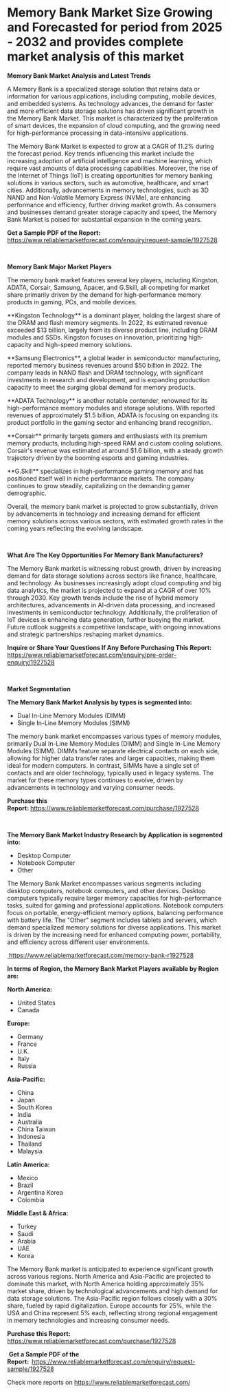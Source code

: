 <p><h1>Memory Bank Market Size Growing and Forecasted for period from 2025 - 2032 and provides complete market analysis of this market</h1></p><p><strong>Memory Bank Market Analysis and Latest Trends</strong></p>
<p><p>A Memory Bank is a specialized storage solution that retains data or information for various applications, including computing, mobile devices, and embedded systems. As technology advances, the demand for faster and more efficient data storage solutions has driven significant growth in the Memory Bank Market. This market is characterized by the proliferation of smart devices, the expansion of cloud computing, and the growing need for high-performance processing in data-intensive applications.</p><p>The Memory Bank Market is expected to grow at a CAGR of 11.2% during the forecast period. Key trends influencing this market include the increasing adoption of artificial intelligence and machine learning, which require vast amounts of data processing capabilities. Moreover, the rise of the Internet of Things (IoT) is creating opportunities for memory banking solutions in various sectors, such as automotive, healthcare, and smart cities. Additionally, advancements in memory technologies, such as 3D NAND and Non-Volatile Memory Express (NVMe), are enhancing performance and efficiency, further driving market growth. As consumers and businesses demand greater storage capacity and speed, the Memory Bank Market is poised for substantial expansion in the coming years.</p></p>
<p><strong>Get a Sample PDF of the Report:&nbsp;</strong> <a href="https://www.reliablemarketforecast.com/enquiry/request-sample/1927528?utm_campaign=1140&utm_medium=2&utm_source=Github&utm_content=ia&utm_term=15012025&utm_id=memory-bank">https://www.reliablemarketforecast.com/enquiry/request-sample/1927528</a></p>
<p>&nbsp;</p>
<p><strong>Memory Bank Major Market Players</strong></p>
<p><p>The memory bank market features several key players, including Kingston, ADATA, Corsair, Samsung, Apacer, and G.Skill, all competing for market share primarily driven by the demand for high-performance memory products in gaming, PCs, and mobile devices.</p><p>**Kingston Technology** is a dominant player, holding the largest share of the DRAM and flash memory segments. In 2022, its estimated revenue exceeded $13 billion, largely from its diverse product line, including DRAM modules and SSDs. Kingston focuses on innovation, prioritizing high-capacity and high-speed memory solutions.</p><p>**Samsung Electronics**, a global leader in semiconductor manufacturing, reported memory business revenues around $50 billion in 2022. The company leads in NAND flash and DRAM technology, with significant investments in research and development, and is expanding production capacity to meet the surging global demand for memory products.</p><p>**ADATA Technology** is another notable contender, renowned for its high-performance memory modules and storage solutions. With reported revenues of approximately $1.5 billion, ADATA is focusing on expanding its product portfolio in the gaming sector and enhancing brand recognition.</p><p>**Corsair** primarily targets gamers and enthusiasts with its premium memory products, including high-speed RAM and custom cooling solutions. Corsair's revenue was estimated at around $1.6 billion, with a steady growth trajectory driven by the booming esports and gaming industries.</p><p>**G.Skill** specializes in high-performance gaming memory and has positioned itself well in niche performance markets. The company continues to grow steadily, capitalizing on the demanding gamer demographic.</p><p>Overall, the memory bank market is projected to grow substantially, driven by advancements in technology and increasing demand for efficient memory solutions across various sectors, with estimated growth rates in the coming years reflecting the evolving landscape.</p></p>
<p>&nbsp;</p>
<p><strong>What Are The Key Opportunities For Memory Bank Manufacturers?</strong></p>
<p><p>The Memory Bank market is witnessing robust growth, driven by increasing demand for data storage solutions across sectors like finance, healthcare, and technology. As businesses increasingly adopt cloud computing and big data analytics, the market is projected to expand at a CAGR of over 10% through 2030. Key growth trends include the rise of hybrid memory architectures, advancements in AI-driven data processing, and increased investments in semiconductor technology. Additionally, the proliferation of IoT devices is enhancing data generation, further buoying the market. Future outlook suggests a competitive landscape, with ongoing innovations and strategic partnerships reshaping market dynamics.</p></p>
<p><strong>Inquire or Share Your Questions If Any Before Purchasing This Report:</strong> <a href="https://www.reliablemarketforecast.com/enquiry/pre-order-enquiry/1927528?utm_campaign=1140&utm_medium=2&utm_source=Github&utm_content=ia&utm_term=15012025&utm_id=memory-bank">https://www.reliablemarketforecast.com/enquiry/pre-order-enquiry/1927528</a></p>
<p>&nbsp;</p>
<p><strong>Market Segmentation</strong></p>
<p><strong>The Memory Bank Market Analysis by types is segmented into:</strong></p>
<p><ul><li>Dual In-Line Memory Modules (DIMM)</li><li>Single In-Line Memory Modules (SIMM)</li></ul></p>
<p><p>The memory bank market encompasses various types of memory modules, primarily Dual In-Line Memory Modules (DIMM) and Single In-Line Memory Modules (SIMM). DIMMs feature separate electrical contacts on each side, allowing for higher data transfer rates and larger capacities, making them ideal for modern computers. In contrast, SIMMs have a single set of contacts and are older technology, typically used in legacy systems. The market for these memory types continues to evolve, driven by advancements in technology and varying consumer needs.</p></p>
<p><strong>Purchase this Report:&nbsp;</strong><a href="https://www.reliablemarketforecast.com/purchase/1927528?utm_campaign=1140&utm_medium=2&utm_source=Github&utm_content=ia&utm_term=15012025&utm_id=memory-bank">https://www.reliablemarketforecast.com/purchase/1927528</a></p>
<p>&nbsp;</p>
<p><strong>The Memory Bank Market Industry Research by Application is segmented into:</strong></p>
<p><ul><li>Desktop Computer</li><li>Notebook Computer</li><li>Other</li></ul></p>
<p><p>The Memory Bank Market encompasses various segments including desktop computers, notebook computers, and other devices. Desktop computers typically require larger memory capacities for high-performance tasks, suited for gaming and professional applications. Notebook computers focus on portable, energy-efficient memory options, balancing performance with battery life. The "Other" segment includes tablets and servers, which demand specialized memory solutions for diverse applications. This market is driven by the increasing need for enhanced computing power, portability, and efficiency across different user environments.</p></p>
<p><a href="https://www.reliablemarketforecast.com/memory-bank-r1927528?utm_campaign=1140&utm_medium=2&utm_source=Github&utm_content=ia&utm_term=15012025&utm_id=memory-bank">&nbsp;https://www.reliablemarketforecast.com/memory-bank-r1927528</a></p>
<p><strong>In terms of Region, the Memory Bank Market Players available by Region are:</strong></p>
<p>
    <p> <strong> North America: </strong>
        <ul>
            <li>United States</li>
            <li>Canada</li>
        </ul>
        </p> 
    <p> <strong> Europe: </strong>
        <ul>
            <li>Germany</li>
            <li>France</li>
            <li>U.K.</li>
            <li>Italy</li>
            <li>Russia</li>
        </ul>
        </p> 
    <p> <strong> Asia-Pacific: </strong>
        <ul>
            <li>China</li>
            <li>Japan</li>
            <li>South Korea</li>
            <li>India</li>
            <li>Australia</li>
            <li>China Taiwan</li>
            <li>Indonesia</li>
            <li>Thailand</li>
            <li>Malaysia</li>
        </ul>
        </p> 
    <p> <strong> Latin America: </strong>
        <ul>
            <li>Mexico</li>
            <li>Brazil</li>
            <li>Argentina Korea</li>
            <li>Colombia</li>
        </ul>
        </p> 
    <p> <strong> Middle East & Africa: </strong>
        <ul>
            <li>Turkey</li>
            <li>Saudi</li>
            <li>Arabia</li>
            <li>UAE</li>
            <li>Korea</li>
        </ul>
    </p>
    </p>
<p><p>The Memory Bank market is anticipated to experience significant growth across various regions. North America and Asia-Pacific are projected to dominate this market, with North America holding approximately 35% market share, driven by technological advancements and high demand for data storage solutions. The Asia-Pacific region follows closely with a 30% share, fueled by rapid digitalization. Europe accounts for 25%, while the USA and China represent 5% each, reflecting strong regional engagement in memory technologies and increasing consumer needs.</p></p>
<p><strong>Purchase this Report: </strong><a href="https://www.reliablemarketforecast.com/purchase/1927528?utm_campaign=1140&utm_medium=2&utm_source=Github&utm_content=ia&utm_term=15012025&utm_id=memory-bank">https://www.reliablemarketforecast.com/purchase/1927528</a></p>
<p>&nbsp;<strong>Get a Sample PDF of the Report:&nbsp;&nbsp;</strong><a href="https://www.reliablemarketforecast.com/enquiry/request-sample/1927528?utm_campaign=1140&utm_medium=2&utm_source=Github&utm_content=ia&utm_term=15012025&utm_id=memory-bank">https://www.reliablemarketforecast.com/enquiry/request-sample/1927528</a></p>
<p><strong></strong></p>
<p>Check more reports on <a href="https://www.reliablemarketforecast.com/?utm_campaign=1140&utm_medium=2&utm_source=Github&utm_content=ia&utm_term=15012025&utm_id=memory-bank">https://www.reliablemarketforecast.com/</a></p>